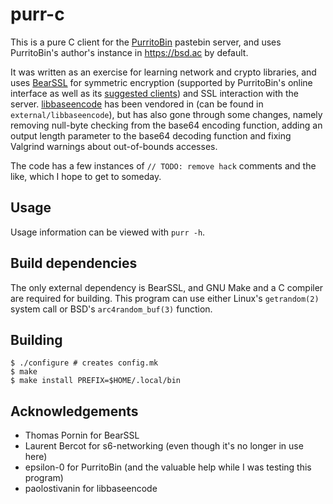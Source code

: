 # purr-c

This is a pure C client for the
[PurritoBin](https://github.com/PurritoBin/PurritoBin) pastebin server, and uses
PurritoBin's author's instance in <https://bsd.ac> by default.

It was written as an exercise for learning network and crypto libraries, and
uses [BearSSL](https://www.bearssl.org/) for symmetric encryption (supported by
PurritoBin's online interface as well as its [suggested
clients](https://github.com/PurritoBin/PurritoBin/tree/master/clients)) and SSL
interaction with the server.
[libbaseencode](https://github.com/paolostivanin/libbaseencode) has been
vendored in (can be found in `external/libbaseencode`), but has also gone
through some changes, namely removing null-byte checking from the base64
encoding function, adding an output length parameter to the base64 decoding
function and fixing Valgrind warnings about out-of-bounds accesses.

The code has a few instances of `// TODO: remove hack` comments and the like,
which I hope to get to someday.

## Usage

Usage information can be viewed with `purr -h`.

## Build dependencies

The only external dependency is BearSSL, and GNU Make and a C compiler are
required for building. This program can use either Linux's `getrandom(2)` system
call or BSD's `arc4random_buf(3)` function.

## Building

``````
$ ./configure # creates config.mk
$ make
$ make install PREFIX=$HOME/.local/bin
``````

## Acknowledgements

- Thomas Pornin for BearSSL
- Laurent Bercot for s6-networking (even though it's no longer in use here)
- epsilon-0 for PurritoBin (and the valuable help while I was testing this
   program)
- paolostivanin for libbaseencode
